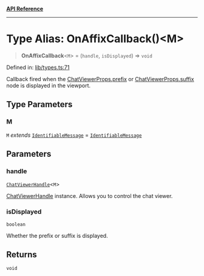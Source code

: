 [**API Reference**](../README.md)

***

# Type Alias: OnAffixCallback()\<M\>

> **OnAffixCallback**\<`M`\> = (`handle`, `isDisplayed`) => `void`

Defined in: [lib/types.ts:71](https://github.com/wix-incubator/chat-viewer/blob/d5c91da65f244d4cd5de38b6c7810418b3052484/lib/types.ts#L71)

Callback fired when the [ChatViewerProps.prefix](../interfaces/ChatViewerProps.md#prefix) or [ChatViewerProps.suffix](../interfaces/ChatViewerProps.md#suffix) node is displayed in the viewport.

## Type Parameters

### M

`M` *extends* [`IdentifiableMessage`](IdentifiableMessage.md) = [`IdentifiableMessage`](IdentifiableMessage.md)

## Parameters

### handle

[`ChatViewerHandle`](../interfaces/ChatViewerHandle.md)\<`M`\>

[ChatViewerHandle](../interfaces/ChatViewerHandle.md) instance. Allows you to control the chat viewer.

### isDisplayed

`boolean`

Whether the prefix or suffix is displayed.

## Returns

`void`
